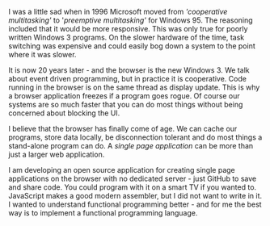 I was a little sad when in 1996 Microsoft moved from _'cooperative multitasking'_ to '_preemptive multitasking'_ for Windows 95. The reasoning included that it would be more responsive. This was only true for poorly written Windows 3 programs. On the slower hardware of the time, task switching was expensive and could easily bog down a system to the point where it was slower.

It is now 20 years later - and the browser is the new Windows 3. We talk about event driven programming, but in practice it is cooperative. Code running in the browser is on the same thread as display update. This is why a browser application freezes if a program goes rogue. Of course our systems are so much faster that you can do most things without being concerned about blocking the UI.

I believe that the browser has finally come of age. We can cache our programs, store data locally, be disconnection tolerant and do most things a stand-alone program can do. A _single page application_ can be more than just a larger web application.

I am developing an open source application for creating single page applications on the browser with no dedicated server - just GitHub to save and share code. You could program with it on a smart TV if you wanted to. JavaScript makes a good modern assembler, but I did not want to write in it. I wanted to understand functional programming better - and for me the best way is to implement a functional programming language.

